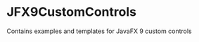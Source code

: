 JFX9CustomControls
==================

Contains examples and templates for JavaFX 9 custom controls
